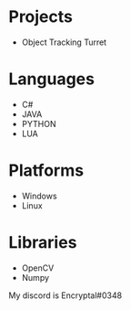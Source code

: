 # Projects
- Object Tracking Turret

# Languages
- C#
- JAVA
- PYTHON
- LUA

# Platforms
- Windows
- Linux

# Libraries
- OpenCV
- Numpy


My discord is Encryptal#0348
